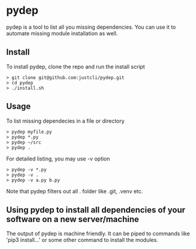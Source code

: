 # pydep

pydep is a tool to list all you missing dependencies. You can use it to automate missing module installation as well.

## Install
To install pydep, clone the repo and run the install script
```
> git clone git@github.com:justcli/pydep.git
> cd pydep
> ./install.sh
```

## Usage
To list missing dependecies in a file or directory
```
> pydep myfile.py
> pydep *.py
> pydep ~/src
> pydep .
```
For detailed listing, you may use -v option
```
> pydep -v *.py
> pydep -v .
> pydep -v a.py b.py
```

Note that pydep filters out all . folder like .git, .venv etc.

## Using pydep to install all dependencies of your software on a new server/machine
The output of pydep is machine friendly. It can be piped to commands like 'pip3 install...' or some other command to install
the modules.
